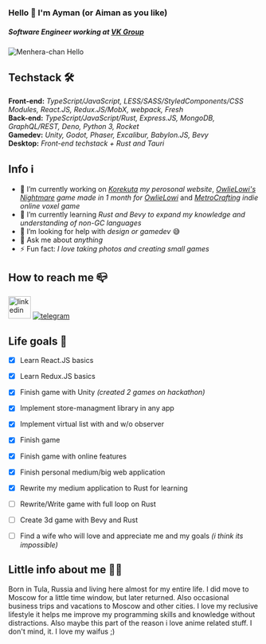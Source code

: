 ### Hello 👋 I'm Ayman (or Aiman as you like)
##### *Software Engineer working at [VK Group](https://vk.company/ru/)*

![Menhera-chan Hello](https://i.pinimg.com/originals/03/1d/1c/031d1c30843683ff843a9fd52b5b5796.png)

## Techstack 🛠
**Front-end:** *TypeScript/JavaScript, LESS/SASS/StyledComponents/CSS Modules, React.JS, Redux.JS/MobX, webpack, Fresh*  
**Back-end:** *TypeScript/JavaScript/Rust, Express.JS, MongoDB, GraphQL/REST, Deno, Python 3, Rocket*  
**Gamedev:** *Unity, Godot, Phaser, Excalibur, Babylon.JS, Bevy*  
**Desktop:** *Front-end techstack + Rust and Tauri*

## Info ℹ️
- 🔭 I’m currently working on *[Korekuta](https://korekuta.ru) my perosonal website*, *[OwlieLowi's Nightmare](https://owlielowi.korekuta.ru) game made in 1 month for [OwlieLowi](https://www.twitch.tv/owlielowi)* and *[MetroCrafting](https://metrocrafting.korekuta.ru) indie online voxel game*
- 🌱 I’m currently learning *Rust and Bevy to expand my knowledge and understanding of non-GC languages*
- 🤔 I’m looking for help with *design or gamedev* 😅
- 💬 Ask me about *anything*
- ⚡ Fun fact: *I love taking photos and creating small games*

## How to reach me 📪
[<img src="https://img.icons8.com/android/45/0077b5/linkedin.png" alt='linkedin' height='45'>](https://www.linkedin.com/in/aymandev/) [<img src="https://img.icons8.com/ios-filled/50/0088CC/telegram-app.png" alt="telegram">](http://t.me/AymanDev) 


## Life goals 📝
- [X] Learn React.JS basics
- [X] Learn Redux.JS basics
- [X] Finish game with Unity *(created 2 games on hackathon)*
- [X] Implement store-managment library in any app
- [X] Implement virtual list with and w/o observer 
- [X] Finish game
- [X] Finish game with online features
- [X] Finish personal medium/big web application
- [X] Rewrite my medium application to Rust for learning
- [ ] Rewrite/Write game with full loop on Rust
- [ ] Create 3d game with Bevy and Rust
- [ ] Find a wife who will love and appreciate me and my goals *(i think its impossible)*


## Little info about me 🫶🏻
Born in Tula, Russia and living here almost for my entire life. I did move to Moscow for a little time window, but later returned. Also occasional business trips and vacations to Moscow and other cities. I love my reclusive lifestyle it helps me improve my programming skills and knowledge without distractions. Also maybe this part of the reason i love anime related stuff. I don't mind, it. I love my waifus ;)
